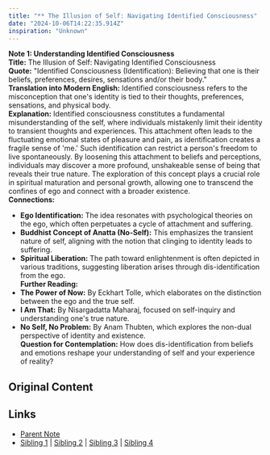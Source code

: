 ```yaml
---
title: "** The Illusion of Self: Navigating Identified Consciousness"
date: "2024-10-06T14:22:35.914Z"
inspiration: "Unknown"
---
```


  
**Note 1: Understanding Identified Consciousness**  
**Title:** The Illusion of Self: Navigating Identified Consciousness  
**Quote:** "Identified Consciousness (Identification): Believing that one is their beliefs, preferences, desires, sensations and/or their body."  
**Translation into Modern English:** Identified consciousness refers to the misconception that one's identity is tied to their thoughts, preferences, sensations, and physical body.  
**Explanation:** Identified consciousness constitutes a fundamental misunderstanding of the self, where individuals mistakenly limit their identity to transient thoughts and experiences. This attachment often leads to the fluctuating emotional states of pleasure and pain, as identification creates a fragile sense of 'me.' Such identification can restrict a person's freedom to live spontaneously. By loosening this attachment to beliefs and perceptions, individuals may discover a more profound, unshakeable sense of being that reveals their true nature. The exploration of this concept plays a crucial role in spiritual maturation and personal growth, allowing one to transcend the confines of ego and connect with a broader existence.  
**Connections:**  
- **Ego Identification:** The idea resonates with psychological theories on the ego, which often perpetuates a cycle of attachment and suffering.  
- **Buddhist Concept of Anatta (No-Self):** This emphasizes the transient nature of self, aligning with the notion that clinging to identity leads to suffering.  
- **Spiritual Liberation:** The path toward enlightenment is often depicted in various traditions, suggesting liberation arises through dis-identification from the ego.  
**Further Reading:**  
- **The Power of Now:** By Eckhart Tolle, which elaborates on the distinction between the ego and the true self.  
- **I Am That:** By Nisargadatta Maharaj, focused on self-inquiry and understanding one's true nature.  
- **No Self, No Problem:** By Anam Thubten, which explores the non-dual perspective of identity and existence.  
**Question for Contemplation:** How does dis-identification from beliefs and emotions reshape your understanding of self and your experience of reality?  


## Original Content



## Links

- [Parent Note](/parent-note.md)
- [Sibling 1](/zettel1.md) | [Sibling 2](/zettel2.md) | [Sibling 3](/zettel3.md) | [Sibling 4](/zettel4.md)
